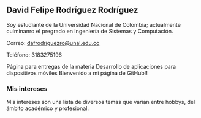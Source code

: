 ## David Felipe Rodríguez Rodríguez

Soy estudiante de la Universidad Nacional de Colombia; actualmente culminanro el pregrado en Ingeniería de Sistemas y Computación.

Correo: dafrodriguezro@unal.edu.co

Teléfono: 3183275196

Página para entregas de la materia Desarrollo de aplicaciones para dispositivos móviles
Bienvenido a mi página de GitHub!!

### Mis intereses
Mis intereses son una lista de diversos temas que varían entre hobbys, del ámbito académico y profesional.


